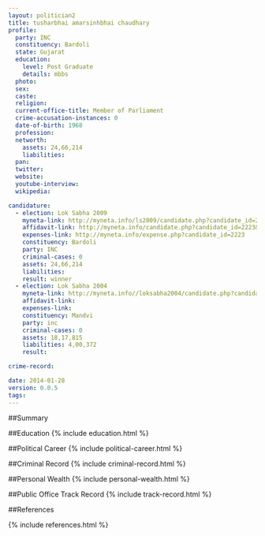 ```yaml
---
layout: politician2
title: tusharbhai amarsinhbhai chaudhary
profile: 
  party: INC
  constituency: Bardoli
  state: Gujarat
  education: 
    level: Post Graduate
    details: mbbs
  photo: 
  sex: 
  caste: 
  religion: 
  current-office-title: Member of Parliament
  crime-accusation-instances: 0
  date-of-birth: 1968
  profession: 
  networth: 
    assets: 24,66,214
    liabilities: 
  pan: 
  twitter: 
  website: 
  youtube-interview: 
  wikipedia: 

candidature: 
  - election: Lok Sabha 2009
    myneta-link: http://myneta.info/ls2009/candidate.php?candidate_id=2223
    affidavit-link: http://myneta.info/candidate.php?candidate_id=2223&scan=original
    expenses-link: http://myneta.info/expense.php?candidate_id=2223
    constituency: Bardoli 
    party: INC
    criminal-cases: 0
    assets: 24,66,214
    liabilities: 
    result: winner 
  - election: Lok Sabha 2004
    myneta-link: http://myneta.info//loksabha2004/candidate.php?candidate_id=1148
    affidavit-link: 
    expenses-link: 
    constituency: Mandvi 
    party: inc
    criminal-cases: 0
    assets: 18,17,815
    liabilities: 4,00,372
    result:  

crime-record: 

date: 2014-01-28
version: 0.0.5
tags: 
---
```

##Summary


##Education
{% include education.html %}


##Political Career
{% include political-career.html %}


##Criminal Record
{% include criminal-record.html %}


##Personal Wealth
{% include personal-wealth.html %}


##Public Office Track Record
{% include track-record.html %}


##References


{% include references.html %}
